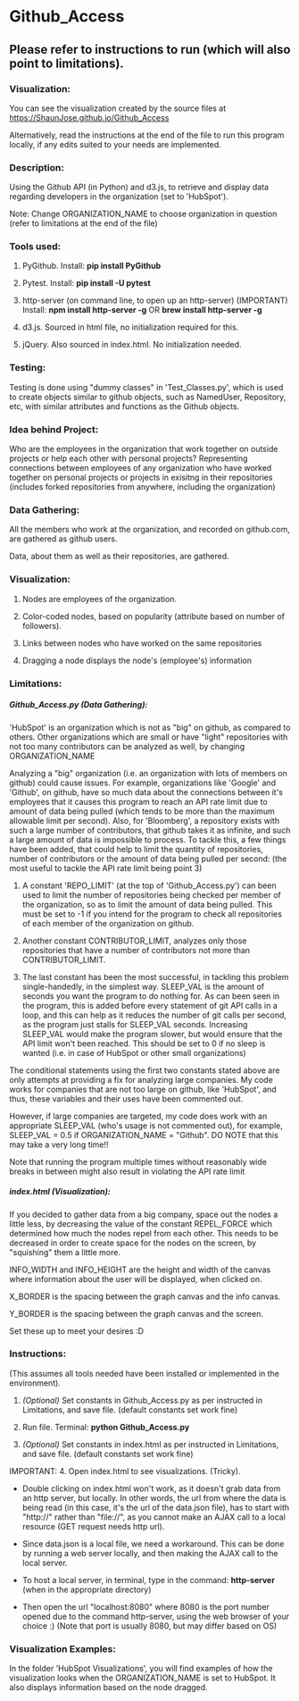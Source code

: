 # Github_Access


## Please refer to instructions to run (which will also point to limitations).

### Visualization:
You can see the visualization created by the source files at https://ShaunJose.github.io/Github_Access

Alternatively, read the instructions at the end of the file to run this program locally, if any edits suited to your needs are implemented.


### Description:
Using the Github API (in Python) and d3.js, to retrieve and display data regarding developers in the organization (set to 'HubSpot').

Note: Change ORGANIZATION_NAME to choose organization in question (refer to limitations at the end of the file)


### Tools used:
1. PyGithub.
   Install: **pip install PyGithub**

2. Pytest.
   Install: **pip install -U pytest**

3. http-server (on command line, to open up an http-server) (IMPORTANT)
   Install: **npm install http-server -g** OR **brew install http-server -g**

4. d3.js.
   Sourced in html file, no initialization required for this.

5. jQuery.
   Also sourced in index.html. No initialization needed.


### Testing:
Testing is done using "dummy classes" in 'Test_Classes.py', which is used to create objects similar to github objects, such as NamedUser, Repository, etc, with similar attributes and functions as the Github objects.


### Idea behind Project:
Who are the employees in the organization that work together on outside projects or help each other with personal projects?
Representing connections between employees of any organization who have worked together on personal projects or projects in exisitng in their repositories (includes forked repositories from anywhere, including the organization)

### Data Gathering:
All the members who work at the organization, and recorded on github.com, are gathered as github users.

Data, about them as well as their repositories, are gathered.


### Visualization:
1. Nodes are employees of the organization.

2. Color-coded nodes, based on popularity (attribute based on number of followers).

3. Links between nodes who have worked on the same repositories

4. Dragging a node displays the node's (employee's) information


### Limitations:

##### Github_Access.py (Data Gathering):

'HubSpot' is an organization which is not as "big" on github, as compared to others. Other organizations which are small or have "light" repositories with not too many contributors can be analyzed as well, by changing ORGANIZATION_NAME

Analyzing a "big" organization (i.e. an organization with lots of members on github) could cause issues. For example, organizations like 'Google' and 'Github', on github, have so much data about the connections between it's employees that it causes this program to reach an API rate limit due to amount of data being pulled (which tends to be more than the maximum allowable limit per second). Also, for 'Bloomberg', a repository exists with such a large number of contributors, that github takes it as infinite, and such a large amount of data is impossible to process. To tackle this, a few things have been added, that could help to limit the quantity of repositories, number of contributors or the amount of data being pulled per second: (the most useful to tackle the API rate limit being point 3)

1. A constant 'REPO_LIMIT' (at the top of 'Github_Access.py') can been used to limit the number of repositories being checked per member of the organization, so as to limit the amount of data being pulled. This must be set to -1 if you intend for the program to check all repositories of each member of the organization on github.

2. Another constant CONTRIBUTOR_LIMIT, analyzes only those repositories that have a number of contributors not more than CONTRIBUTOR_LIMIT.

3. The last constant has been the most successful, in tackling this problem single-handedly, in the simplest way. SLEEP_VAL is the amount of seconds you want the program to do nothing for. As can been seen in the program, this is added before every statement of git API calls in a loop, and this can help as it reduces the number of git calls per second, as the program just stalls for SLEEP_VAL seconds. Increasing SLEEP_VAL would make the program slower, but would ensure that the API limit won't been reached. This should be set to 0 if no sleep is wanted (i.e. in case of HubSpot or other small organizations)

The conditional statements using the first two constants stated above are only attempts at providing a fix for analyzing large companies. My code works for companies that are not too large on github, like 'HubSpot', and thus, these variables and their uses have been commented out.

However, if large companies are targeted, my code does work with an appropriate SLEEP_VAL (who's usage is not commented out), for example, SLEEP_VAL = 0.5 if ORGANIZATION_NAME = "Github". DO NOTE that this may take a very long time!!

Note that running the program multiple times without reasonably wide breaks in between might also result in violating the API rate limit


##### index.html (Visualization):

If you decided to gather data from a big company, space out the nodes a little less, by decreasing the value of the constant REPEL_FORCE which determined how much the nodes repel from each other. This needs to be decreased in order to create space for the nodes on the screen, by "squishing" them a little more.

INFO_WIDTH and INFO_HEIGHT are the height and width of the canvas where information about the user will be displayed, when clicked on.

X_BORDER is the spacing between the graph canvas and the info canvas.

Y_BORDER is the spacing between the graph canvas and the screen.

Set these up to meet your desires :D


### Instructions:
(This assumes all tools needed have been installed or implemented in the environment).

1. *(Optional)* Set constants in Github_Access.py as per instructed in Limitations, and save file. (default constants set work fine)

2. Run file.
Terminal: **python Github_Access.py**

3. *(Optional)* Set constants in index.html as per instructed in Limitations, and save file. (default constants set work fine)

  IMPORTANT:
4. Open index.html to see visualizations. (Tricky).
   - Double clicking on index.html won't work, as it doesn't grab data from an http server, but locally. In other words, the url from where the data is being read (in this case, it's the url of the data.json file), has to start with "http://" rather than "file://", as you cannot make an AJAX call to a local resource (GET request needs http url).

   - Since data.json is a local file, we need a workaround. This can be done by running a web server locally, and then making the AJAX call to the local server.

   - To host a local server, in terminal, type in the command: **http-server** (when in the appropriate directory)

   - Then open the url "localhost:8080" where 8080 is the port number opened due to the command http-server, using the web browser of your choice :) (Note that port is usually 8080, but may differ based on OS)

### Visualization Examples:

In the folder 'HubSpot Visualizations', you will find examples of how the visualization looks when the ORGANIZATION_NAME is set to HubSpot.
It also displays information based on the node dragged.
